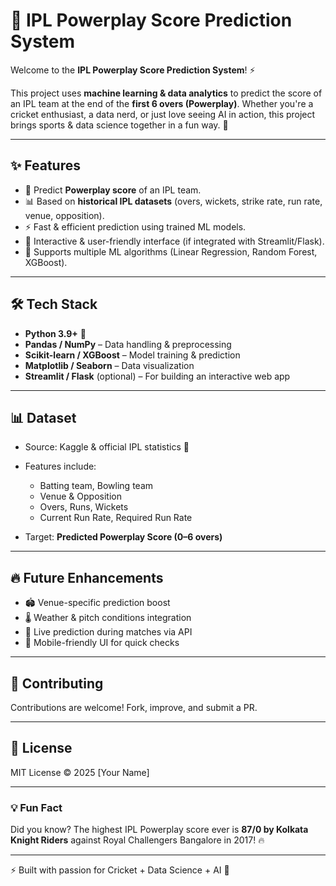 # 🏏 IPL Powerplay Score Prediction System

Welcome to the **IPL Powerplay Score Prediction System**! ⚡

This project uses **machine learning & data analytics** to predict the score of an IPL team at the end of the **first 6 overs (Powerplay)**. Whether you're a cricket enthusiast, a data nerd, or just love seeing AI in action, this project brings sports & data science together in a fun way. 🎉

---

## ✨ Features

* 🔮 Predict **Powerplay score** of an IPL team.
* 📊 Based on **historical IPL datasets** (overs, wickets, strike rate, run rate, venue, opposition).
* ⚡ Fast & efficient prediction using trained ML models.
* 🎯 Interactive & user-friendly interface (if integrated with Streamlit/Flask).
* 🧠 Supports multiple ML algorithms (Linear Regression, Random Forest, XGBoost).

---

## 🛠️ Tech Stack

* **Python 3.9+** 🐍
* **Pandas / NumPy** – Data handling & preprocessing
* **Scikit-learn / XGBoost** – Model training & prediction
* **Matplotlib / Seaborn** – Data visualization
* **Streamlit / Flask** (optional) – For building an interactive web app

---


## 📊 Dataset

* Source: Kaggle & official IPL statistics 📑
* Features include:

  * Batting team, Bowling team
  * Venue & Opposition
  * Overs, Runs, Wickets
  * Current Run Rate, Required Run Rate
* Target: **Predicted Powerplay Score (0–6 overs)**

---

## 🔥 Future Enhancements

* 🏟️ Venue-specific prediction boost
* 🌡️ Weather & pitch conditions integration
* 📡 Live prediction during matches via API
* 📱 Mobile-friendly UI for quick checks

---

## 🤝 Contributing

Contributions are welcome! Fork, improve, and submit a PR.

---

## 📜 License

MIT License © 2025 \[Your Name]

---

### 💡 Fun Fact

Did you know? The highest IPL Powerplay score ever is **87/0 by Kolkata Knight Riders** against Royal Challengers Bangalore in 2017! 🔥

---

⚡ Built with passion for Cricket + Data Science + AI 💙
